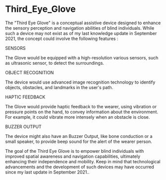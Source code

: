 # Third_Eye_Glove

The "Third Eye Glove" is a conceptual assistive device designed to enhance the sensory perception and navigation abilities of blind individuals. While such a device may not exist as of my last knowledge update in September 2021, the concept could involve the following features :

SENSORS

The Glove would be equipped with a high-resolution various sensors, such as ultrasonic sensor, to detect the surroundings.

OBJECT RECOGNITION

The device would use advanced image recognition technology to identify objects, obstacles, and landmarks in the user's path.

HAPTIC FEEDBACK

The Glove would provide haptic feedback to the wearer, using vibration or pressure points on the hand, to convey information about the environment. For example, it could vibrate more intensely when an obstacle is close.

BUZZER OUTPUT

The device might also have an Buzzer Output, like bone conduction or a small speaker, to provide beep sound for the alert of the wearer person.

The goal of the Third Eye Glove is to empower blind individuals with improved spatial awareness and navigation capabilities, ultimately enhancing their independence and mobility. Keep in mind that technological advancements and the development of such devices may have occurred since my last update in September 2021..
